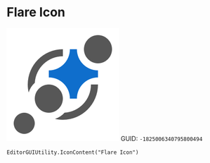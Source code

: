 # Flare Icon
![](/img/Flare%20Icon.png)
GUID: `-1825006340795800494`
```
EditorGUIUtility.IconContent("Flare Icon")
```
